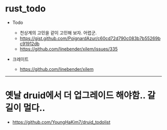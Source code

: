# rust_todo

- Todo
  - 천상계의 고민을 같이 고민해 보자.  어렵군.
  - https://gist.github.com/PoignardAzur/c60cd72d790c083b7b55269bc91912db
  - https://github.com/linebender/xilem/issues/335

- 크레이트
  - https://github.com/linebender/xilem

<hr />

# 옛날 druid에서 더 업그레이드 해야함.. 갈길이 멀다..
- https://github.com/YoungHaKim7/druid_todolist
